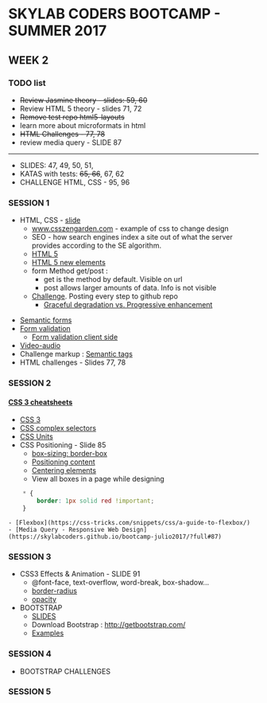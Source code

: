 # SKYLAB CODERS BOOTCAMP - SUMMER 2017

## WEEK 2

### TODO list
* ~~Review Jasmine theory - slides: 59, 60~~
* Review HTML 5 theory - slides 71, 72
* ~~Remove test repo html5-layouts~~
* learn more about microformats in html
* ~~HTML Challenges - 77, 78~~
* review media query - SLIDE 87
___
* SLIDES: 47, 49, 50, 51, 
* KATAS with tests: ~~65, 66~~, 67, 62
* CHALLENGE HTML, CSS - 95, 96

### SESSION 1
* HTML, CSS - [slide](https://skylabcoders.github.io/bootcamp-julio2017/?full#71)
    - www.csszengarden.com - example of css to change design
    - SEO - how search engines index a site out of what the server provides according to the SE algorithm.
    - [HTML 5](https://skylabcoders.github.io/bootcamp-julio2017/?full#72)
    - [HTML 5 new elements](https://www.w3schools.com/HTML/html5_new_elements.asp)
    - form Method get/post : 
        + get is the method by default. Visible on url
        + post allows larger amounts of data. Info is not visible
    - [Challenge](https://www.smashingmagazine.com/2009/08/designing-a-html-5-layout-from-scratch/#a-word-on-progressive-enhancement-and-graceful-degradation). Posting every step to github repo
        + [Graceful degradation vs. Progressive enhancement](https://www.smashingmagazine.com/2009/08/designing-a-html-5-layout-from-scratch/#a-word-on-progressive-enhancement-and-graceful-degradation)
- [Semantic forms](https://skylabcoders.github.io/bootcamp-julio2017/?full#75)
- [Form validation](http://www.the-art-of-web.com/html/html5-form-validation/)
    + [Form validation client side](http://www.html5-tutorials.org/form-validation/how-validation-works/)
- [Video-audio](https://skylabcoders.github.io/bootcamp-julio2017/?full#76)
- Challenge markup : [Semantic tags](http://html5doctor.com/downloads/h5d-sectioning-flowchart.png)
- HTML challenges - Slides 77, 78

### SESSION 2
#### [CSS 3 cheatsheets](https://skylabcoders.github.io/bootcamp-julio2017/?full#92)
* [CSS 3](https://skylabcoders.github.io/bootcamp-julio2017/?full#82)
* [CSS complex selectors](http://learn.shayhowe.com/advanced-html-css/complex-selectors/)
* [CSS Units](https://developer.mozilla.org/en-US/docs/Web/CSS/length)
* CSS Positioning - Slide 85
    - [box-sizing: border-box](https://www.w3schools.com/cssref/css3_pr_box-sizing.asp)
    - [Positioning content](http://learn.shayhowe.com/html-css/positioning-content/)
    - [Centering elements](https://css-tricks.com/centering-css-complete-guide/)
    - View all boxes in a page while designing
```css
    * {
        border: 1px solid red !important;
    }
```
 
    - [Flexbox](https://css-tricks.com/snippets/css/a-guide-to-flexbox/)
    - [Media Query - Responsive Web Design](https://skylabcoders.github.io/bootcamp-julio2017/?full#87)

### SESSION 3
* CSS3 Effects & Animation - SLIDE 91
    - @font-face, text-overflow, word-break, box-shadow...
    - [border-radius](https://css-tricks.com/almanac/properties/b/border-radius/)
    - [opacity](http://www.css3files.com/#opacity)
* BOOTSTRAP
    - [SLIDES](https://skylabcoders.github.io/bootcamp-julio2017/?full#98)
    - Download Bootstrap : http://getbootstrap.com/
    - [Examples](http://getbootstrap.com/getting-started/#examples)

### SESSION 4
* BOOTSTRAP CHALLENGES

### SESSION 5



